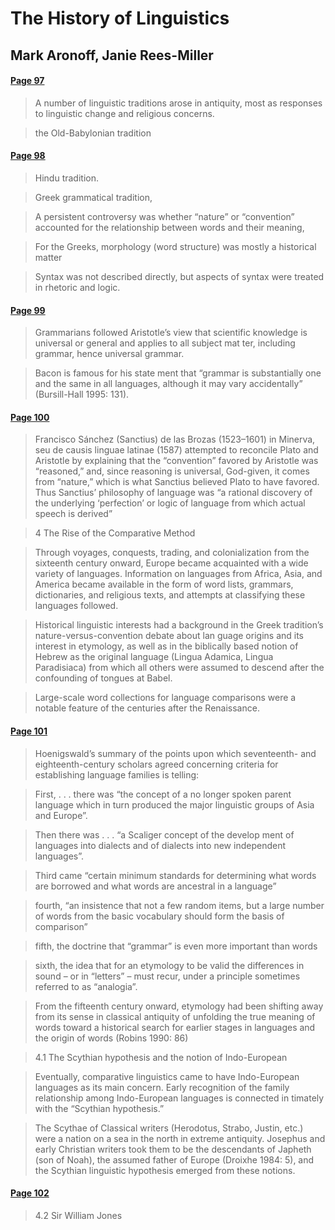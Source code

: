 # The History of Linguistics

## Mark Aronoff, Janie Rees-Miller


#### [Page 97](highlights://05_Campbell#page=3)

> A number of linguistic traditions arose in antiquity, most as
> responses to linguistic change and religious concerns.

> the Old-Babylonian tradition

#### [Page 98](highlights://05_Campbell#page=4)

> Hindu tradition.

> Greek grammatical tradition,

> A persistent controversy was whether “nature” or “convention”
> accounted for the relationship between words and their meaning,

> For the Greeks, morphology (word structure) was mostly a
> historical matter

> Syntax was not described directly, but aspects of syntax were
> treated in rhetoric and logic.

#### [Page 99](highlights://05_Campbell#page=5)

> Grammarians followed Aristotle’s view that scientific knowledge
> is universal or general and applies to all subject mat­ ter,
> including grammar, hence universal grammar.

> Bacon is famous for his state­ ment that “grammar is
> substantially one and the same in all languages, although it may
> vary accidentally” (Bursill-Hall 1995: 131).

#### [Page 100](highlights://05_Campbell#page=6)

> Francisco Sánchez (Sanctius) de las Brozas (1523–1601) in
> Minerva, seu de causis linguae latinae (1587) attempted to
> reconcile Plato and Aristotle by explaining that the
> “convention” favored by Aristotle was “reasoned,” and, since
> reasoning is universal, God-given, it comes from “nature,” which
> is what Sanctius believed Plato to have favored. Thus Sanctius’
> philosophy of language was “a rational discovery of the
> underlying ‘perfection’ or logic of language from which actual
> speech is derived”

> 4 The Rise of the Comparative Method

> Through voyages, conquests, trading, and colonialization from
> the sixteenth century onward, Europe became acquainted with a
> wide variety of languages. Information on languages from Africa,
> Asia, and America became available in the form of word lists,
> grammars, dictionaries, and religious texts, and attempts at
> classifying these languages followed.

> Historical linguistic interests had a background in the Greek
> tradition’s nature-versus-convention debate about lan­ guage
> origins and its interest in etymology, as well as in the
> biblically based notion of Hebrew as the original language
> (Lingua Adamica, Lingua Paradisiaca) from which all others were
> assumed to descend after the confounding of tongues at Babel.

> Large-scale word collections for language comparisons were a
> notable feature of the centuries after the Renaissance.

#### [Page 101](highlights://05_Campbell#page=7)

> Hoenigswald’s summary of the points upon which seventeenth- and
> eighteenth-century scholars agreed concerning criteria for
> establishing language families is telling:

> First, . . . there was “the concept of a no longer spoken parent
> language which in turn produced the major linguistic groups of
> Asia and Europe”.

> Then there was . . . “a Scaliger concept of the develop­ ment of
> languages into dialects and of dialects into new independent
> languages”.

> Third came “certain minimum standards for determining what words
> are borrowed and what words are ancestral in a language”

> fourth, “an insistence that not a few random items, but a large
> number of words from the basic vocabulary should form the basis
> of comparison”

> fifth, the doctrine that “grammar” is even more important than
> words

> sixth, the idea that for an etymology to be valid the
> differences in sound – or in “letters” – must recur, under a
> principle sometimes referred to as “analogia”.

> From the fifteenth century onward, etymology had been shifting
> away from its sense in classical antiquity of unfolding the true
> meaning of words toward a historical search for earlier stages
> in languages and the origin of words (Robins 1990: 86)

> 4.1 The Scythian hypothesis and the notion of Indo-European

> Eventually, comparative linguistics came to have Indo-European
> languages as its main concern. Early recognition of the family
> relationship among Indo-European languages is connected in­
> timately with the “Scythian hypothesis.”

> The Scythae of Classical writers (Herodotus, Strabo, Justin,
> etc.) were a nation on a sea in the north in extreme antiquity.
> Josephus and early Christian writers took them to be the
> descendants of Japheth (son of Noah), the assumed father of
> Europe (Droixhe 1984: 5), and the Scythian linguistic hypothesis
> emerged from these notions.

#### [Page 102](highlights://05_Campbell#page=8)

> 4.2 Sir William Jones


